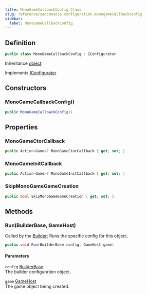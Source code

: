 ```yaml
---
title: MonoGameCallbackConfig Class
slug: reference/sadconsole.configuration.monogamecallbackconfig
sidebar:
  label: MonoGameCallbackConfig
---
```

## Definition

```csharp title="C#"
public class MonoGameCallbackConfig : IConfigurator
```

Inheritance [object](https://learn.microsoft.com/dotnet/api/system.object/)

Implements [IConfigurator](../sadconsole.configuration.iconfigurator/)

## Constructors

### MonoGameCallbackConfig()

```csharp title="C#"
public MonoGameCallbackConfig()
```


## Properties

### MonoGameCtorCallback

```csharp title="C#"
public Action<Game>? MonoGameCtorCallback { get; set; }
```

### MonoGameInitCallback

```csharp title="C#"
public Action<Game>? MonoGameInitCallback { get; set; }
```

### SkipMonoGameGameCreation

```csharp title="C#"
public bool SkipMonoGameGameCreation { get; set; }
```

## Methods

### Run(BuilderBase, GameHost)

Called by the [Builder](../sadconsole.configuration.builder/); Runs the specific config for this object.

```csharp title="C#"
public void Run(BuilderBase config, GameHost game)
```

#### Parameters

`config` [BuilderBase](../sadconsole.configuration.builderbase/)  
The builder configuration object.

`game` [GameHost](../sadconsole.gamehost/)  
The game object being created.